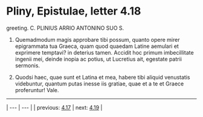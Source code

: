 # Pliny, Epistulae, letter 4.18

greeting. C. PLINIUS ARRIO ANTONINO SUO S.



1. Quemadmodum magis approbare tibi possum, quanto opere mirer epigrammata tua Graeca, quam quod quaedam Latine aemulari et exprimere temptavi? in deterius tamen. Accidit hoc primum imbecillitate ingenii mei, deinde inopia ac potius, ut Lucretius ait, egestate patrii sermonis.



2. Quodsi haec, quae sunt et Latina et mea, habere tibi aliquid venustatis videbuntur, quantum putas inesse iis gratiae, quae et a te et Graece proferuntur! Vale.



---

| --- | --- |
| previous: [4.17](../4.17/) | next: [4.19](../4.19/) |